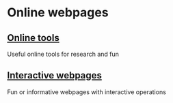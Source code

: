 # Online webpages


## [Online tools](https://github.com/ychenzgithub/OnlineTools/blob/master/OnlineTools.md)
Useful online tools for research and fun

## [Interactive webpages](https://github.com/ychenzgithub/OnlineTools/blob/master/InteractiveWebpages.md)
Fun or informative webpages with interactive operations
